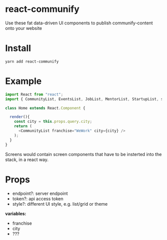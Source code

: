 # react-communify
Use these fat data-driven UI components to publish communify-content onto your website

# Install 
`yarn add react-communify`

# Example

```js
import React from "react";
import { CommunityList, EventsList, JobList, MentorList, StartupList, screens } from "react-communify";

class Home extends React.Component {

  render(){
    const city = this.props.query.city;
    return ( 
      <CommunityList franchise="WeWork" city={city} />
    );
  }
} 
```

Screens would contain screen components that have to be insterted into the stack, in a react way. 


# Props

* endpoint?: server endpoint
* token?: api access token
* style?: different UI style, e.g. list/grid or theme

**variables:**
* franchise
* city
* ???
